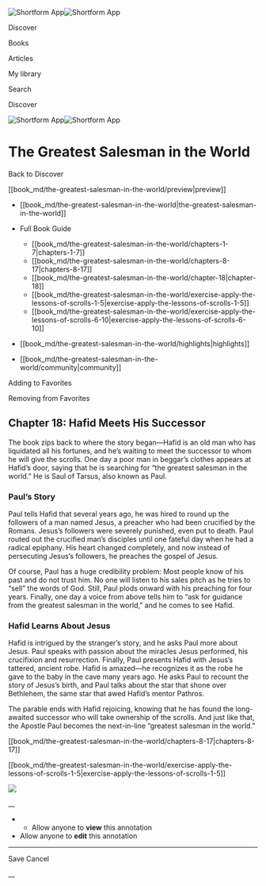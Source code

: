 ![Shortform App](/img/logo.36a2399e.svg)![Shortform App](/img/logo-dark.70c1b072.svg)

Discover

Books

Articles

My library

Search

Discover

![Shortform App](/img/logo.36a2399e.svg)![Shortform App](/img/logo-dark.70c1b072.svg)

# The Greatest Salesman in the World

Back to Discover

[[book_md/the-greatest-salesman-in-the-world/preview|preview]]

  * [[book_md/the-greatest-salesman-in-the-world|the-greatest-salesman-in-the-world]]
  * Full Book Guide

    * [[book_md/the-greatest-salesman-in-the-world/chapters-1-7|chapters-1-7]]
    * [[book_md/the-greatest-salesman-in-the-world/chapters-8-17|chapters-8-17]]
    * [[book_md/the-greatest-salesman-in-the-world/chapter-18|chapter-18]]
    * [[book_md/the-greatest-salesman-in-the-world/exercise-apply-the-lessons-of-scrolls-1-5|exercise-apply-the-lessons-of-scrolls-1-5]]
    * [[book_md/the-greatest-salesman-in-the-world/exercise-apply-the-lessons-of-scrolls-6-10|exercise-apply-the-lessons-of-scrolls-6-10]]
  * [[book_md/the-greatest-salesman-in-the-world/highlights|highlights]]
  * [[book_md/the-greatest-salesman-in-the-world/community|community]]



Adding to Favorites 

Removing from Favorites 

## Chapter 18: Hafid Meets His Successor

The book zips back to where the story began—Hafid is an old man who has liquidated all his fortunes, and he’s waiting to meet the successor to whom he will give the scrolls. One day a poor man in beggar’s clothes appears at Hafid’s door, saying that he is searching for “the greatest salesman in the world.” He is Saul of Tarsus, also known as Paul.

### Paul’s Story

Paul tells Hafid that several years ago, he was hired to round up the followers of a man named Jesus, a preacher who had been crucified by the Romans. Jesus’s followers were severely punished, even put to death. Paul routed out the crucified man’s disciples until one fateful day when he had a radical epiphany. His heart changed completely, and now instead of persecuting Jesus’s followers, he preaches the gospel of Jesus.

Of course, Paul has a huge credibility problem: Most people know of his past and do not trust him. No one will listen to his sales pitch as he tries to “sell” the words of God. Still, Paul plods onward with his preaching for four years. Finally, one day a voice from above tells him to “ask for guidance from the greatest salesman in the world,” and he comes to see Hafid.

### Hafid Learns About Jesus

Hafid is intrigued by the stranger’s story, and he asks Paul more about Jesus. Paul speaks with passion about the miracles Jesus performed, his crucifixion and resurrection. Finally, Paul presents Hafid with Jesus’s tattered, ancient robe. Hafid is amazed—he recognizes it as the robe he gave to the baby in the cave many years ago. He asks Paul to recount the story of Jesus’s birth, and Paul talks about the star that shone over Bethlehem, the same star that awed Hafid’s mentor Pathros.

The parable ends with Hafid rejoicing, knowing that he has found the long-awaited successor who will take ownership of the scrolls. And just like that, the Apostle Paul becomes the next-in-line “greatest salesman in the world.”

[[book_md/the-greatest-salesman-in-the-world/chapters-8-17|chapters-8-17]]

[[book_md/the-greatest-salesman-in-the-world/exercise-apply-the-lessons-of-scrolls-1-5|exercise-apply-the-lessons-of-scrolls-1-5]]

![](https://bat.bing.com/action/0?ti=56018282&Ver=2&mid=6cbf9650-87bd-4234-9f2e-f3d3bac1d423&sid=1711133063fa11eebdec89a8b8ae3bbc&vid=171147a063fa11eea7440fcfeb230d96&vids=0&msclkid=N&pi=0&lg=en-US&sw=800&sh=600&sc=24&nwd=1&tl=Shortform%20%7C%20Book&p=https%3A%2F%2Fwww.shortform.com%2Fapp%2Fbook%2Fthe-greatest-salesman-in-the-world%2Fchapter-18&r=&lt=288&evt=pageLoad&sv=1&rn=737104)

__

  *   * Allow anyone to **view** this annotation
  * Allow anyone to **edit** this annotation



* * *

Save Cancel

__



